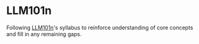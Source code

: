 # LLM101n

Following [LLM101n](https://github.com/karpathy/LLM101n)'s syllabus to reinforce understanding of core concepts and fill in any remaining gaps.
